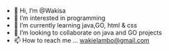 - 👋 Hi, I’m @Wakisa
- 👀 I’m interested in programming
- 🌱 I’m currently learning java,GO, html & css
- 💞️ I’m looking to collaborate on java and GO projects
- 📫 How to reach me ... wakielambo@gmail.com

<!---
Wakisa/Wakisa is a ✨ special ✨ repository because its `README.md` (this file) appears on your GitHub profile.
You can click the Preview link to take a look at your changes.
--->
